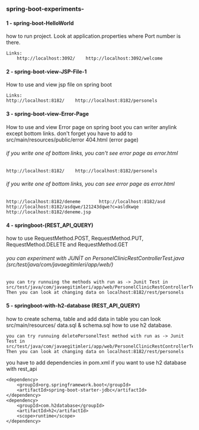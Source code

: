 ### spring-boot-experiments-

#### 1 - spring-boot-HelloWorld
how to run project. Look at application.properties where Port number is there. 
``` 
Links: 
    http://localhost:3092/    http://localhost:3092/welcome
```
#### 2 - spring-boot-view-JSP-File-1
How to use and view jsp file on spring boot
``` 
Links: 
http://localhost:8182/    http://localhost:8182/personels
```
#### 3 - spring-boot-view-Error-Page
How to use and view Error page on spring boot
you can writer anylink  except bottom links. don't forget you have to add to src/main/resources/public/error 404.html (error page)  
###### if you write one of bottom links, you can't see error page as error.html
``` 
http://localhost:8182/    http://localhost:8182/personels
``` 
###### if you write one of bottom links, you can see error page as error.html
``` 
http://localhost:8182/deneme       http://localhost:8182/asd        
http://localhost:8182/asdqwe/121243dqwe?c=asldkwqe     http://localhost:8182/deneme.jsp
```

#### 4 - springboot-(REST_API_QUERY)
how to use RequestMethod.POST, RequestMethod.PUT, RequestMethod.DELETE and RequestMethod.GET
###### you can experiment  with JUNİT on PersonelClinicRestControllerTest.java  (src/test/java/com/javaegitimleri/app/web/) 
```   
you can try runnuing the methods with run as -> Junit Test in src/test/java/com/javaegitimleri/app/web/PersonelClinicRestControllerTest.java. 
Then you can look at changing data on localhost:8182/rest/personels
``` 

#### 5 - springboot-with-h2-database (REST_API_QUERY) 
how to create schema, table and add data in table you can look src/main/resources/ data.sql & schema.sql 
how to use h2 database.
```  
you can try runnuing deletePersonelTest method with run as -> Junit Test in src/test/java/com/javaegitimleri/app/web/PersonelClinicRestControllerTest.java. 
Then you can look at changing data on localhost:8182/rest/personels
``` 
you have to add dependencies in pom.xml if you want to use h2 database with rest_api

``` 
<dependency>
    <groupId>org.springframework.boot</groupId>
    <artifactId>spring-boot-starter-jdbc</artifactId>
</dependency>
<dependency>
    <groupId>com.h2database</groupId>
    <artifactId>h2</artifactId>
    <scope>runtime</scope>
</dependency>
``` 
